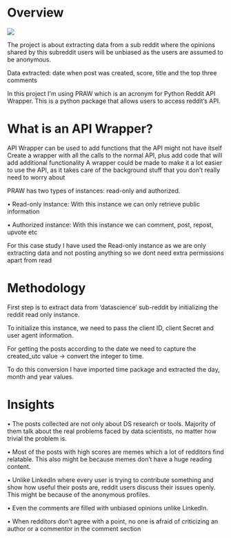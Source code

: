 # Overview

![](https://i.imgur.com/LYcDAGm.png)

The project is about extracting data from a sub reddit where the opinions shared by this subreddit users will be unbiased as the users are assumed to be anonymous.

Data extracted: date when post was created, score, title and the top three comments

In this project I'm using PRAW which is an acronym for Python Reddit API Wrapper. This is a python package that allows users to access reddit’s API.

# What is an API Wrapper?

API Wrapper can be used to add functions that the API might not have itself
Create a wrapper with all the calls to the normal API, plus add code that will add additional functionality
A wrapper could be made to make it a lot easier to use the API, as it takes care of the background stuff that you don’t really need to worry about

PRAW has two types of instances: read-only and authorized.

• Read-only instance: With this instance we can only retrieve public information

• Authorized instance: With this instance we can comment, post, repost, upvote etc

For this case study I have used the Read-only instance as we are only extracting data and not posting anything so we dont need extra permissions apart from read

# Methodology 

First step is to extract data from ‘datascience’ sub-reddit by initializing the reddit read only instance.

To initialize this instance, we need to pass the client ID, client Secret and user agent information.

For getting the posts according to the date we need to capture
the created_utc value -> convert the integer to time.

To do this conversion I have imported time package and extracted the day, month and year values.

# Insights

• The posts collected are not only about DS research or tools. Majority of them talk about the real problems faced by data scientists, no matter how trivial the problem is.

• Most of the posts with high scores are memes which a lot of redditors find relatable. This also might be because memes don’t have a huge reading content.

• Unlike LinkedIn where every user is trying to contribute something and show how useful their posts are, reddit users discuss their issues openly. This might be because of the anonymous profiles.

• Even the comments are filled with unbiased opinions unlike LinkedIn.

• When redditors don’t agree with a point, no one is afraid of criticizing an author or a commentor in the comment section




